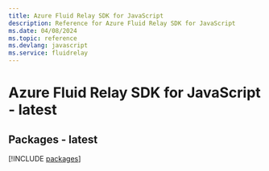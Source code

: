 ```yaml
---
title: Azure Fluid Relay SDK for JavaScript
description: Reference for Azure Fluid Relay SDK for JavaScript
ms.date: 04/08/2024
ms.topic: reference
ms.devlang: javascript
ms.service: fluidrelay
---
```

# Azure Fluid Relay SDK for JavaScript - latest
## Packages - latest
[!INCLUDE [packages](fluid-relay-index.md)]